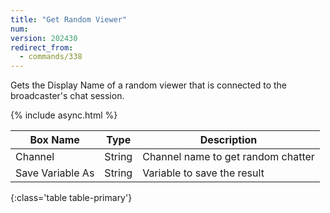 ```yaml
---
title: "Get Random Viewer"
num:
version: 202430
redirect_from:
  - commands/338
---
```


Gets the Display Name of a random viewer that is connected to the broadcaster's chat session.

{% include async.html %}

| Box Name | Type | Description | 
|-------|--------|--------
Channel|String|Channel name to get random chatter
Save Variable As|String|Variable to save the result
{:class='table table-primary'}